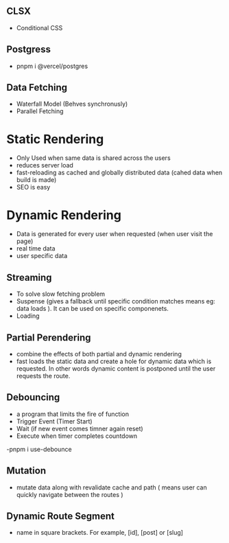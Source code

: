 ## CLSX

- Conditional CSS

## Postgress

- pnpm i @vercel/postgres

## Data Fetching

- Waterfall Model (Behves synchronusly)
- Parallel Fetching 

# Static Rendering

- Only Used when same data is shared across the users 
- reduces server load
- fast-reloading as cached and globally distributed data (cahed data when build is made)
- SEO is easy

# Dynamic Rendering

- Data is generated for every user when requested (when user visit the page)
- real time data
- user specific data 

## Streaming 

- To solve slow fetching problem 
- Suspense (gives a fallback until specific condition matches means eg: data loads ). It can be used  on specific componenets.
- Loading


## Partial Perendering

- combine the effects of both partial and dynamic rendering
- fast loads the static data and create a hole for dynamic data which is requested. In other words dynamic content is postponed until the user requests the route.

## Debouncing 

- a program that limits the fire of function 
- Trigger Event (Timer Start)
- Wait (if new event comes timner again reset)
- Execute when timer completes countdown

-pnpm i use-debounce

## Mutation 

- mutate data along with revalidate cache and path ( means user can quickly navigate between the routes )

## Dynamic Route Segment 

- name in square brackets. For example, [id], [post] or [slug]
